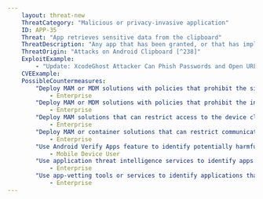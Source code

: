 ```yaml
---
    layout: threat-new
    ThreatCategory: "Malicious or privacy-invasive application"
    ID: APP-35
    Threat: "App retrieves sensitive data from the clipboard"
    ThreatDescription: "Any app that has been granted, or that has implicit OS-level permission to access the clipboard, may collect data left in the clipboard by other activity. A primary example would be using the device clipboard to copy-and-paste a password from an encrypted file to a form field."
    ThreatOrigin: "Attacks on Android Clipboard [^238]"
    ExploitExample:
        - "Update: XcodeGhost Attacker Can Phish Passwords and Open URLs Through Infected Apps [^239]"
    CVEExample:
    PossibleCountermeasures:
        "Deploy MAM or MDM solutions with policies that prohibit the side-loading of apps, which may bypass security checks on the app.":
            - Enterprise
        "Deploy MAM or MDM solutions with policies that prohibit the installation of apps from 3rd party (unofficial) app stores.":
            - Enterprise
        "Deploy MAM solutions that can restrict access to the device clipboard and similar OS-provided services to a whitelist of trusted apps.":
            - Enterprise
        "Deploy MAM or container solutions that can restrict communication between trusted and untrusted apps using the device clipboard, copy-and-paste, and similar OS-provided services.":
            - Enterprise
        "Use Android Verify Apps feature to identify potentially harmful apps.":
            - Mobile Device User
        "Use application threat intelligence services to identify apps reported to abuse access to the device clipboard or similar OS-provided services to obtain sensitive information.":
            - Enterprise
        "Use app-vetting tools or services to identify applications that appear to abuse access to the device clipboard or similar OS-provided services to obtain sensitive information.":
            - Enterprise
---
```

